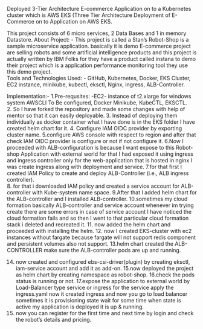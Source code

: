 Deployed 3-Tier Architecture E-commerce Application on to a Kubernetes cluster which is AWS EKS (Three Tier Architecture Deployment  of E-Commerce on to Application on AWS EKS.

 This project consists of 6 micro services, 2 Data Bases and 1 in memory Datastore.
 About Project: -
 This project is called a Stan’s Robot-Shop is a sample microservice application. basically it is demo E-commerce project are selling robots and some artificial intelligence products and this project is actually written by IBM Folks for they have a product called instana to demo their project which is a application performance monitoring tool they use this demo project.  
Tools and Technologies Used: -
GitHub, Kubernetes, Docker, EKS Cluster, EC2 instance, minikube, kubectl, eksctl, Nginx, ingress, ALB-Controller.

Implementation:-
1.Pre-requsites: -EC2- instance of t2.xlarge for windows system AWSCLI To Be configured, Docker Minikube, KubeCTL, EKSCTL.  
2. So I have forked the repository and made some changes with help of mentor so that it can easily deployable.
3. Instead of deploying them individually as docker container what I have done is in the EKS folder I have created helm chart for it.
4. Configure IAM OIDC provider by exporting cluster name. 
5.configure AWS console with respect to region and after that check IAM OIDC provider is configure or not if not configure it.
6.Now I proceeded with ALB-configuration is because I want expose to this Robot-shop Application with external world for that I had exposed it using ingress and ingress controller only for the web-application that is hosted in nginx I was create ingress along with deployment and service.
7.for that first I created IAM Policy to create and deploy ALB-Controller (i.e., ALB ingress controller).   
8. for that i downloaded IAM policy and created a service account for ALB-controller with Kube-system name space.
9.After that I added helm chart for the ALB-controller and I installed ALB-controller.
10.sometimes my cloud formation basically ALB-controller and service account whenever im trying create there are some errors in case of service account I have noticed the cloud formation fails and so then I went to that particular cloud formation stack i deleted and recreated it.
11. now added the helm chart and proceeded with installing the helm.
12. now I created EKS-cluster with ec2 instances without fargate because fargate will not support redis component and persistent volumes also not support.
13.helm chart created the ALB-CONTROLLER make sure the ALB-controller pods are up and running.

14. now created and configured ebs-csi-driver(plugin) by creating eksctl, iam-service account and add it as add-on.
15.now deployed the project as helm chart by creating namespace as robot-shop.
16.check the pods status is running or not.
17.expose the application to external world by Load-Balancer type service or ingress for the service apply the ingress.yaml now it created ingress and now you go to load balancer sometimes it is provisioning state wait for some time when state is active my application is deployed it is up & running.
18. now you can register for the first time and next time by login and check the robot’s details and pricing.

